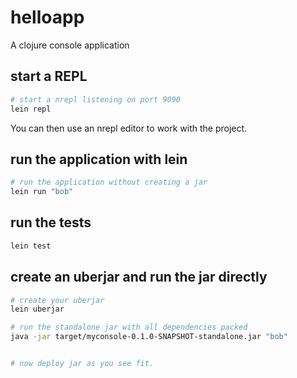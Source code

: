 # helloapp

A clojure console application

## start a REPL
```bash
# start a nrepl listening on port 9090
lein repl
```
You can then use an nrepl editor to work with the project.


## run the application with lein
```bash
# run the application without creating a jar
lein run "bob"
```


## run the tests
```bash
lein test
```


## create an uberjar and run the jar directly
```bash
# create your uberjar
lein uberjar

# run the standalone jar with all dependencies packed
java -jar target/myconsole-0.1.0-SNAPSHOT-standalone.jar "bob"


# now deploy jar as you see fit.

```



